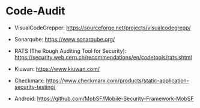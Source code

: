 # Code-Audit

* VisualCodeGrepper: https://sourceforge.net/projects/visualcodegrepp/

* Sonarqube: https://www.sonarqube.org/

* RATS (The Rough Auditing Tool for Security): https://security.web.cern.ch/recommendations/en/codetools/rats.shtml

* Kiuwan: https://www.kiuwan.com/

* Checkmarx: https://www.checkmarx.com/products/static-application-security-testing/

* Android: https://github.com/MobSF/Mobile-Security-Framework-MobSF
